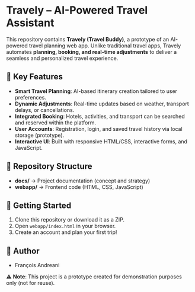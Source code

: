# Travely – AI-Powered Travel Assistant

This repository contains **Travely (Travel Buddy)**, a prototype of an AI-powered travel planning web app. Unlike traditional travel apps, Travely automates **planning, booking, and real-time adjustments** to deliver a seamless and personalized travel experience.

## 🌟 Key Features
- **Smart Travel Planning**: AI-based itinerary creation tailored to user preferences.
- **Dynamic Adjustments**: Real-time updates based on weather, transport delays, or cancellations.
- **Integrated Booking**: Hotels, activities, and transport can be searched and reserved within the platform.
- **User Accounts**: Registration, login, and saved travel history via local storage (prototype).
- **Interactive UI**: Built with responsive HTML/CSS, interactive forms, and JavaScript.

## 📂 Repository Structure
- **docs/** → Project documentation (concept and strategy)
- **webapp/** → Frontend code (HTML, CSS, JavaScript)

## 🚀 Getting Started
1. Clone this repository or download it as a ZIP.  
2. Open `webapp/index.html` in your browser.  
3. Create an account and plan your first trip!  

## 👥 Author
- François Andreani  

⚠️ **Note**: This project is a prototype created for demonstration purposes only (not for reuse).
